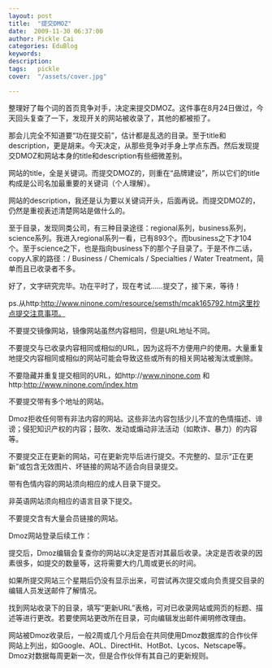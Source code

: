 ```yaml
---
layout: post  
title:  "提交DMOZ"
date:  2009-11-30 06:37:00
author: Pickle Cai  
categories: EduBlog  
keywords: 
description:   
tags:	pickle   
cover:  "/assets/cover.jpg"  

---
```


 整理好了每个词的首页竞争对手，决定来提交DMOZ。这件事在8月24日做过，今天回头复查了一下，发现开关的网站被收录了，其他的都被拒了。



那会儿完全不知道要“功在提交前”，估计都是乱选的目录。至于title和description，更是胡来。今天决定，从那些竞争对手身上学点东西。然后发现提交DMOZ和网站本身的title和description有些细微差别。



网站的title，全是关键词。而提交DMOZ的，则重在“品牌建设”，所以它们的title构成是公司名加最重要的关键词（个人理解）。



网站的description，我还是认为要以关键词开头，后面再说。而提交DMOZ的，仍然是重视表述清楚网站是做什么的。



至于目录，发现同类公司，有三种目录途径：regional系列，business系列，science系列。我进入regional系列一看，已有893个。而business之下才104个。至于science之下，也是指向business下的那个子目录了。于是不作二话，copy人家的路径：/ Business / Chemicals / Specialties / Water Treatment，简单而且已收录者不多。



好了，文字研究完毕。功在平时了，现在考试……提交了，接下来，等待！



 



ps.从http:http://www.ninone.com/resource/semsth/mcak165792.htm这里抄点提交注意事项。





不要提交镜像网站，镜像网站虽然内容相同，但是URL地址不同。

不要提交与已收录内容相同或相似的URL，因为这将不方便用户的使用。大量重复地提交内容相同或相似的网站可能会导致这些或所有的相关网站被淘汰或删除。

不要隐藏并重复提交相同的URL，如http://www.ninone.com 和http:http://www.ninone.com/index.htm 

不要提交带有多个地址的网站。

Dmoz拒收任何带有非法内容的网站。这些非法内容包括少儿不宜的色情描述、诽谤；侵犯知识产权的内容；鼓吹、发动或煽动非法活动（如欺诈、暴力）的内容等。

不要提交正在更新的网站，可在更新完毕后进行提交。不完整的、显示“正在更新”或包含无效图片、坏链接的网站不适合向目录提交。

带有色情内容的网站须向相应的成人目录下提交。

非英语网站须向相应的语言目录下提交。

不要提交含有大量会员链接的网站。

Dmoz网站登录后续工作： 





提交后，Dmoz编辑会复查你的网站以决定是否对其最后收录。决定是否收录的因素很多，如提交的数量等，这将需要大约几周或更长的时间。



如果所提交网站三个星期后仍没有显示出来，可尝试再次提交或向负责提交目录的编辑人员发送邮件了解情况。



找到网站收录下的目录，填写“更新URL”表格，可对已收录网站或网页的标题、描述等进行更改。若要使网站更改所在目录，可向编辑发出邮件阐明修改理由。



网站被Dmoz收录后，一般2周或几个月后会在共同使用Dmoz数据库的合作伙伴网站上列出，如Google、AOL、DirectHit、HotBot、Lycos、Netscape等。Dmoz对数据每周更新一次，但是合作伙伴有其自己的更新规则。



		    
